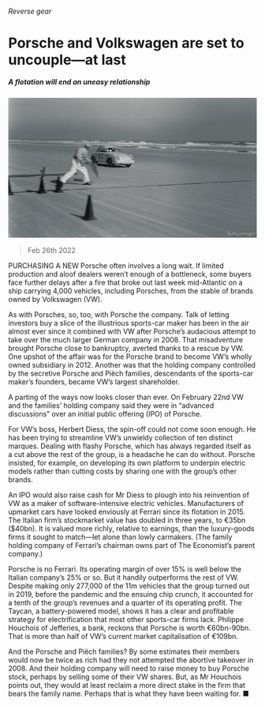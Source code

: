 ###### Reverse gear

# Porsche and Volkswagen are set to uncouple—at last 

##### A flotation will end an uneasy relationship 

![image](images/20220226_WBP001_0.jpg) 

> Feb 26th 2022 

PURCHASING A NEW Porsche often involves a long wait. If limited production and aloof dealers weren’t enough of a bottleneck, some buyers face further delays after a fire that broke out last week mid-Atlantic on a ship carrying 4,000 vehicles, including Porsches, from the stable of brands owned by Volkswagen (VW).

As with Porsches, so, too, with Porsche the company. Talk of letting investors buy a slice of the illustrious sports-car maker has been in the air almost ever since it combined with VW after Porsche’s audacious attempt to take over the much larger German company in 2008. That misadventure brought Porsche close to bankruptcy, averted thanks to a rescue by VW. One upshot of the affair was for the Porsche brand to become VW’s wholly owned subsidiary in 2012. Another was that the holding company controlled by the secretive Porsche and Piëch families, descendants of the sports-car maker’s founders, became VW’s largest shareholder.


A parting of the ways now looks closer than ever. On February 22nd VW and the families’ holding company said they were in “advanced discussions” over an initial public offering (IPO) of Porsche.

For VW’s boss, Herbert Diess, the spin-off could not come soon enough. He has been trying to streamline VW’s unwieldy collection of ten distinct marques. Dealing with flashy Porsche, which has always regarded itself as a cut above the rest of the group, is a headache he can do without. Porsche insisted, for example, on developing its own platform to underpin electric models rather than cutting costs by sharing one with the group’s other brands.

An IPO would also raise cash for Mr Diess to plough into his reinvention of VW as a maker of software-intensive electric vehicles. Manufacturers of upmarket cars have looked enviously at Ferrari since its flotation in 2015. The Italian firm’s stockmarket value has doubled in three years, to €35bn ($40bn). It is valued more richly, relative to earnings, than the luxury-goods firms it sought to match—let alone than lowly carmakers. (The family holding company of Ferrari’s chairman owns part of The Economist’s parent company.)

Porsche is no Ferrari. Its operating margin of over 15% is well below the Italian company’s 25% or so. But it handily outperforms the rest of VW. Despite making only 277,000 of the 11m vehicles that the group turned out in 2019, before the pandemic and the ensuing chip crunch, it accounted for a tenth of the group’s revenues and a quarter of its operating profit. The Taycan, a battery-powered model, shows it has a clear and profitable strategy for electrification that most other sports-car firms lack. Philippe Houchois of Jefferies, a bank, reckons that Porsche is worth €60bn-90bn. That is more than half of VW’s current market capitalisation of €109bn.

And the Porsche and Piëch families? By some estimates their members would now be twice as rich had they not attempted the abortive takeover in 2008. And their holding company will need to raise money to buy Porsche stock, perhaps by selling some of their VW shares. But, as Mr Houchois points out, they would at least reclaim a more direct stake in the firm that bears the family name. Perhaps that is what they have been waiting for. ■


